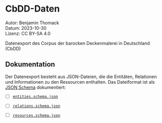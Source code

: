 # CbDD-Daten

Autor: Benjamin Thomack \
Datum: 2023-10-30 \
Lizenz: CC BY-SA 4.0

Datenexport des Corpus der barocken Deckenmalerei in Deutschland (CbDD)

## Dokumentation

Der Datenexport besteht aus JSON-Dateien, die die Entitäten, Relationen und Informationen zu den Ressourcen enthalten. Das Dateiformat ist als [JSON Schema](https://json-schema.org/) dokumentiert:

- [ ] [`entities.schema.json`](./entities.schema.json)
- [ ] [`relations.schema.json`](./relations.schema.json)
- [ ] [`resources.schema.json`](./resources.schema.json)


